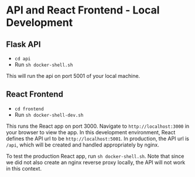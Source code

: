 # API and React Frontend - Local Development

## Flask API
-  `cd api`
- Run `sh docker-shell.sh`

This will run the api on port 5001 of your local machine.

## React Frontend
- `cd frontend`
- Run `sh docker-shell-dev.sh`

This runs the React app on port 3000. Navigate to `http://localhost:3000` in your browser to view the app. In this development environment, React defines the API url to be `http://localhost:5001`. In production, the API url is `/api`, which will be created and handled appropriately by nginx.

To test the production React app, run `sh docker-shell.sh`. Note that since we did not also create an nginx reverse proxy locally, the API will not work in this context.
